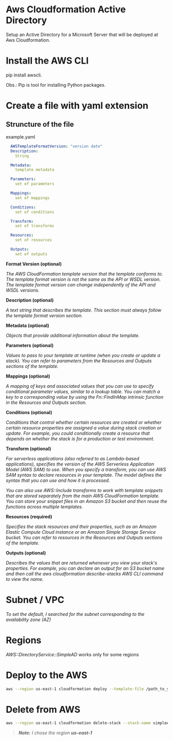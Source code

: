 # Aws Cloudformation Active Directory

Setup an Active Directory for a Microsoft Server that will be deployed at Aws Cloudformation.

# Install the AWS CLI

pip install awscli.

Obs.: Pip is tool for installing Python packages.

# Create a file with yaml extension
## Struncture of the file
example.yaml
```yaml
  AWSTemplateFormatVersion: "version date"
  Description:
    String

  Metadata:
    template metadata

  Parameters:
    set of parameters

  Mappings:
    set of mappings

  Conditions:
    set of conditions

  Transform:
    set of transforms

  Resources:
    set of resources

  Outputs:
    set of outputs
```

**Format Version (optional)**

  _The AWS CloudFormation template version that the template conforms to. The template format version is not the same as the API or WSDL version. The template format version can change independently of the API and WSDL versions._

**Description (optional)**

  _A text string that describes the template. This section must always follow the template format version section._

**Metadata (optional)**

  _Objects that provide additional information about the template._

**Parameters (optional)**

  _Values to pass to your template at runtime (when you create or update a stack). You can refer to parameters from the Resources and Outputs sections of the template._

**Mappings (optional)**

  _A mapping of keys and associated values that you can use to specify conditional parameter values, similar to a lookup table. You can match a key to a corresponding value by using the Fn::FindInMap intrinsic function in the Resources and Outputs section._

**Conditions (optional)**

  _Conditions that control whether certain resources are created or whether certain resource properties are assigned a value during stack creation or update. For example, you could conditionally create a resource that depends on whether the stack is for a production or test environment._

**Transform (optional)**

  _For serverless applications (also referred to as Lambda-based applications), specifies the version of the AWS Serverless Application Model (AWS SAM) to use. When you specify a transform, you can use AWS SAM syntax to declare resources in your template. The model defines the syntax that you can use and how it is processed._

  _You can also use AWS::Include transforms to work with template snippets that are stored separately from the main AWS CloudFormation template. You can store your snippet files in an Amazon S3 bucket and then reuse the functions across multiple templates._

**Resources (required)**

  _Specifies the stack resources and their properties, such as an Amazon Elastic Compute Cloud instance or an Amazon Simple Storage Service bucket. You can refer to resources in the Resources and Outputs sections of the template._

**Outputs (optional)**

  _Describes the values that are returned whenever you view your stack's properties. For example, you can declare an output for an S3 bucket name and then call the aws cloudformation describe-stacks AWS CLI command to view the name._

# Subnet / VPC

_To set the default, I searched for the subnet corresponding to the availability zone (AZ)_

# Regions

*AWS::DirectoryService::SimpleAD* works only for some regions

# Deploy to the AWS

```bash
aws --region us-east-1 cloudformation deploy --template-file /path_to_yaml/file.yaml --stack-name my-new-stack --parameter-overrides SimpleADPW=password subnetID1=subnet-a0246dcd subnetID2=subnet-a0246dcd VPC=vpc-0343606e
```

# Delete from AWS

```bash
aws --region us-east-1 cloudformation delete-stack --stack-name simpleAD-new-stack
```

> _**Note:**_ _I chose the region **us-east-1**_
